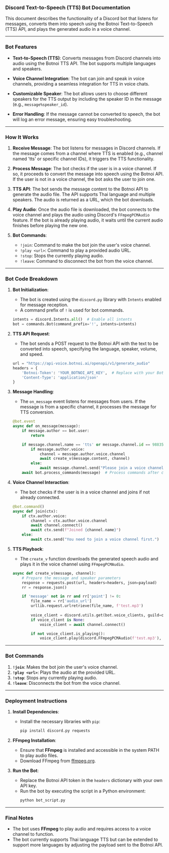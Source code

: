### Discord Text-to-Speech (TTS) Bot Documentation

This document describes the functionality of a Discord bot that listens for messages, converts them into speech using the Botnoi Text-to-Speech (TTS) API, and plays the generated audio in a voice channel.

---

### **Bot Features**

- **Text-to-Speech (TTS)**: Converts messages from Discord channels into audio using the Botnoi TTS API. The bot supports multiple languages and speakers.
  
- **Voice Channel Integration**: The bot can join and speak in voice channels, providing a seamless integration for TTS in voice chats.

- **Customizable Speaker**: The bot allows users to choose different speakers for the TTS output by including the speaker ID in the message (e.g., `message%speaker_id`).

- **Error Handling**: If the message cannot be converted to speech, the bot will log an error message, ensuring easy troubleshooting.

---

### **How It Works**

1. **Receive Message**: The bot listens for messages in Discord channels. If the message comes from a channel where TTS is enabled (e.g., channel named 'tts' or specific channel IDs), it triggers the TTS functionality.

2. **Process Message**: The bot checks if the user is in a voice channel. If so, it proceeds to convert the message into speech using the Botnoi API. If the user is not in a voice channel, the bot asks the user to join one.

3. **TTS API**: The bot sends the message content to the Botnoi API to generate the audio file. The API supports Thai language and multiple speakers. The audio is returned as a URL, which the bot downloads.

4. **Play Audio**: Once the audio file is downloaded, the bot connects to the voice channel and plays the audio using Discord's `FFmpegPCMAudio` feature. If the bot is already playing audio, it waits until the current audio finishes before playing the new one.

5. **Bot Commands**:
   - `!join`: Command to make the bot join the user's voice channel.
   - `!play <url>`: Command to play a provided audio URL.
   - `!stop`: Stops the currently playing audio.
   - `!leave`: Command to disconnect the bot from the voice channel.

---

### **Bot Code Breakdown**

1. **Bot Initialization**:
   - The bot is created using the `discord.py` library with `Intents` enabled for message reception.
   - A command prefix of `!` is used for bot commands.
   
   ```python
   intents = discord.Intents.all()  # Enable all intents
   bot = commands.Bot(command_prefix='!', intents=intents)
   ```

2. **TTS API Request**:
   - The bot sends a POST request to the Botnoi API with the text to be converted into speech, specifying the language, speaker, volume, and speed.
   
   ```python
   url = "https://api-voice.botnoi.ai/openapi/v1/generate_audio"
   headers = {
       'Botnoi-Token': 'YOUR_BOTNOI_API_KEY',  # Replace with your Botnoi API token
       'Content-Type': 'application/json'
   }
   ```

3. **Message Handling**:
   - The `on_message` event listens for messages from users. If the message is from a specific channel, it processes the message for TTS conversion.
   
   ```python
   @bot.event
   async def on_message(message):
       if message.author == bot.user:
           return

       if message.channel.name == 'tts' or message.channel.id == 988359881931239455:
           if message.author.voice:
               channel = message.author.voice.channel
               await create_v(message.content, channel)
           else:
               await message.channel.send("Please join a voice channel first.")
       await bot.process_commands(message)  # Process commands after custom message handling
   ```

4. **Voice Channel Interaction**:
   - The bot checks if the user is in a voice channel and joins if not already connected.
   
   ```python
   @bot.command()
   async def join(ctx):
       if ctx.author.voice:
           channel = ctx.author.voice.channel
           await channel.connect()
           await ctx.send(f"Joined {channel.name}")
       else:
           await ctx.send("You need to join a voice channel first.")
   ```

5. **TTS Playback**:
   - The `create_v` function downloads the generated speech audio and plays it in the voice channel using `FFmpegPCMAudio`.
   
   ```python
   async def create_v(message, channel):
       # Prepare the message and speaker parameters
       response = requests.post(url, headers=headers, json=payload)
       rr = response.json()

       if 'message' not in rr and rr['point'] != 0:
           file_name = rr['audio_url']
           urllib.request.urlretrieve(file_name, f'test.mp3')
           
           voice_client = discord.utils.get(bot.voice_clients, guild=channel.guild)
           if voice_client is None:
               voice_client = await channel.connect()

           if not voice_client.is_playing():
               voice_client.play(discord.FFmpegPCMAudio(f'test.mp3'), after=lambda e: print('done', e))
   ```

---

### **Bot Commands**
1. **`!join`**: Makes the bot join the user's voice channel.
2. **`!play <url>`**: Plays the audio at the provided URL.
3. **`!stop`**: Stops any currently playing audio.
4. **`!leave`**: Disconnects the bot from the voice channel.

---

### **Deployment Instructions**
1. **Install Dependencies**:
   - Install the necessary libraries with `pip`:
     ```bash
     pip install discord.py requests
     ```

2. **FFmpeg Installation**:
   - Ensure that **FFmpeg** is installed and accessible in the system PATH to play audio files.
   - Download FFmpeg from [ffmpeg.org](https://ffmpeg.org/download.html).

3. **Run the Bot**:
   - Replace the Botnoi API token in the `headers` dictionary with your own API key.
   - Run the bot by executing the script in a Python environment:
     ```bash
     python bot_script.py
     ```

---

### **Final Notes**
- The bot uses **FFmpeg** to play audio and requires access to a voice channel to function.
- The bot currently supports Thai language TTS but can be extended to support more languages by adjusting the payload sent to the Botnoi API.
